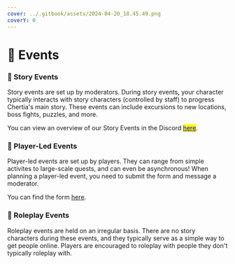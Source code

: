 ```yaml
---
cover: ../.gitbook/assets/2024-04-20_18.45.49.png
coverY: 0
---
```


# 📅 Events

### 📖 Story Events

Story events are set up by moderators. During story events, your character typically interacts with story characters (controlled by staff) to progress Chertia's main story. These events can include excursions to new locations, boss fights, puzzles, and more.

You can view an overview of our Story Events in the Discord [<mark style="color:blue;">here</mark>](https://discord.com/channels/555458092486230058/1084542974400151664).

### 📝 Player-Led Events

Player-led events are set up by players. They can range from simple activites to large-scale quests, and can even be asynchronous! When planning a player-led event, you need to submit the form and message a moderator.

You can find the form [here](https://forms.gle/YszBvyx8TNZskHrX7).

### 👥 Roleplay Events

Roleplay events are held on an irregular basis. There are no story characters during these events, and they typically serve as a simple way to get people online. Players are encouraged to roleplay with people they don't typically roleplay with.

